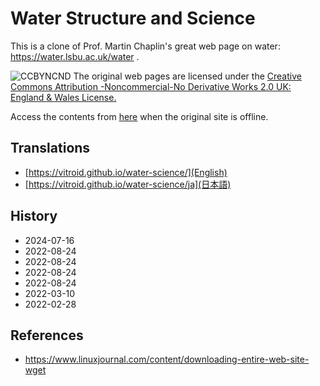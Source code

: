 # Water Structure and Science
This is a clone of Prof. Martin Chaplin's great web page on water: https://water.lsbu.ac.uk/water .

![CCBYNCND](https://licensebuttons.net/l/by-nc-nd/2.0/uk/88x31.png)
The original web pages are licensed under the [Creative Commons Attribution
-Noncommercial-No Derivative Works 2.0 UK: England & Wales License.](https://creativecommons.org/licenses/by-nc-nd/2.0/uk/)

Access the contents from [here](https://vitroid.github.io/water-science/water/water_sitemap.html) when the original site is offline.

## Translations

* [https://vitroid.github.io/water-science/](English)
* [https://vitroid.github.io/water-science/ja](日本語)


## History

* 2024-07-16
* 2022-08-24
* 2022-08-24
* 2022-08-24
* 2022-08-24
* 2022-03-10
* 2022-02-28

## References

* https://www.linuxjournal.com/content/downloading-entire-web-site-wget
